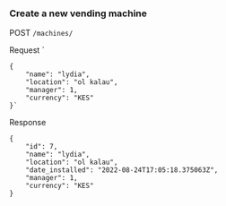 
### Create a new vending machine

POST `/machines/`

Request 
`

    {
        "name": "lydia",
        "location": "ol kalau",
        "manager": 1,
        "currency": "KES"
    }`

Response

    {
        "id": 7,
        "name": "lydia",
        "location": "ol kalau",
        "date_installed": "2022-08-24T17:05:18.375063Z",
        "manager": 1,
        "currency": "KES"
    }

